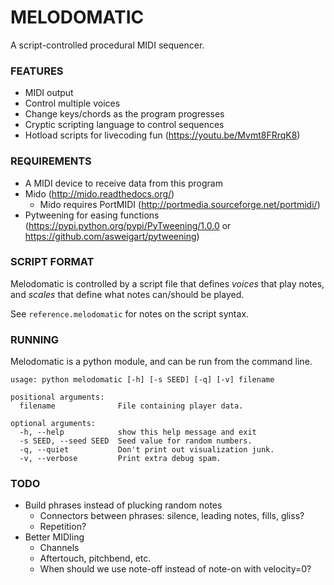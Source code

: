 # MELODOMATIC

A script-controlled procedural MIDI sequencer.

### FEATURES

* MIDI output
* Control multiple voices
* Change keys/chords as the program progresses
* Cryptic scripting language to control sequences
* Hotload scripts for livecoding fun (https://youtu.be/Mvmt8FRrqK8)

### REQUIREMENTS

* A MIDI device to receive data from this program
* Mido (http://mido.readthedocs.org/)
  * Mido requires PortMIDI (http://portmedia.sourceforge.net/portmidi/)
* Pytweening for easing functions (https://pypi.python.org/pypi/PyTweening/1.0.0 or https://github.com/asweigart/pytweening)

### SCRIPT FORMAT

Melodomatic is controlled by a script file that defines *voices* that play notes, and *scales* that define what notes can/should be played.

See `reference.melodomatic` for notes on the script syntax.

### RUNNING

Melodomatic is a python module, and can be run from the command line.

```
usage: python melodomatic [-h] [-s SEED] [-q] [-v] filename

positional arguments:
  filename              File containing player data.

optional arguments:
  -h, --help            show this help message and exit
  -s SEED, --seed SEED  Seed value for random numbers.
  -q, --quiet           Don't print out visualization junk.
  -v, --verbose         Print extra debug spam.
```


### TODO

* Build phrases instead of plucking random notes
  * Connectors between phrases: silence, leading notes, fills, gliss?
  * Repetition?
* Better MIDIing
  * Channels
  * Aftertouch, pitchbend, etc.
  * When should we use note-off instead of note-on with velocity=0?

